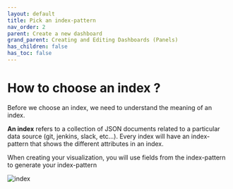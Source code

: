```yaml
---
layout: default
title: Pick an index-pattern
nav_order: 2
parent: Create a new dashboard
grand_parent: Creating and Editing Dashboards (Panels)
has_children: false
has_toc: false
---
```


# How to choose an index ?

Before we choose an index, we need to understand the meaning of an index.

**An index** refers to a collection of JSON documents related to a particular data source
(git, jenkins, slack, etc...). Every index will have an index-pattern that shows the
different attributes in an index. 

When creating your visualization, you will use fields from the index-pattern to generate
your index-pattern

![index](../assets/index.png)